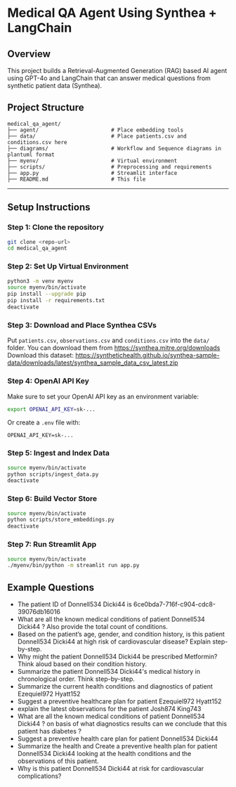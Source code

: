 # Medical QA Agent Using Synthea + LangChain

## Overview
This project builds a Retrieval-Augmented Generation (RAG) based AI agent using GPT-4o and LangChain that can answer medical questions from synthetic patient data (Synthea).

## Project Structure

```
medical_qa_agent/
├── agent/                       # Place embedding tools
├── data/                        # Place patients.csv and conditions.csv here
├── diagrams/                    # Workflow and Sequence diagrams in plantuml format
├── myenv/                       # Virtual environment
├── scripts/                     # Preprocessing and requirements
├── app.py                       # Streamlit interface
├── README.md                    # This file
```

---

## Setup Instructions

### Step 1: Clone the repository
```bash
git clone <repo-url>
cd medical_qa_agent
```

### Step 2: Set Up Virtual Environment

```bash
python3 -m venv myenv
source myenv/bin/activate
pip install --upgrade pip
pip install -r requirements.txt
deactivate
```

### Step 3: Download and Place Synthea CSVs
Put `patients.csv`, `observations.csv` and `conditions.csv` into the `data/` folder.
You can download them from https://synthea.mitre.org/downloads 
Download this dataset: https://synthetichealth.github.io/synthea-sample-data/downloads/latest/synthea_sample_data_csv_latest.zip

### Step 4: OpenAI API Key
Make sure to set your OpenAI API key as an environment variable:

```bash
export OPENAI_API_KEY=sk-...
```

Or create a `.env` file with:
```env
OPENAI_API_KEY=sk-...
```

### Step 5: Ingest and Index Data 
```bash
source myenv/bin/activate
python scripts/ingest_data.py
deactivate
```

### Step 6: Build Vector Store
```bash
source myenv/bin/activate
python scripts/store_embeddings.py
deactivate
```



### Step 7: Run Streamlit App 
```bash
source myenv/bin/activate
./myenv/bin/python -m streamlit run app.py
```


## Example Questions
- The patient ID of Donnell534 Dicki44 is 6ce0bda7-716f-c904-cdc8-39076db16016
- What are all the known medical conditions of patient Donnell534 Dicki44 ? Also provide the total count of conditions.
- Based on the patient’s age, gender, and condition history, is this patient Donnell534 Dicki44 at high risk of cardiovascular disease? Explain step-by-step.
- Why might the patient Donnell534 Dicki44 be prescribed Metformin? Think aloud based on their condition history.
- Summarize the patient Donnell534 Dicki44's medical history in chronological order. Think step-by-step.
- Summarize the current health conditions and diagnostics of patient Ezequiel972 Hyatt152
- Suggest a preventive healthcare plan for patient Ezequiel972 Hyatt152
- explain the latest observations for the patient Josh874 King743
- What are all the known medical conditions of patient Donnell534 Dicki44 ? on basis of what diagnostics results can we conclude that this patient has diabetes ?
- Suggest a preventive health care plan for patient Donnell534 Dicki44 
- Summarize the health and Create a preventive health plan for patient Donnell534 Dicki44 looking at the health conditions and the observations of this patient.
- Why is this patient Donnell534 Dicki44 at risk for cardiovascular complications? 
